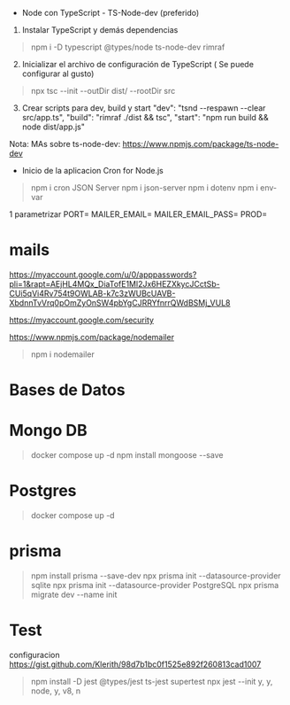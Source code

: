 * Node con TypeScript - TS-Node-dev (preferido)

1. Instalar TypeScript y demás dependencias
>npm i -D typescript @types/node ts-node-dev rimraf
2. Inicializar el archivo de configuración de TypeScript ( Se puede configurar al gusto)
>npx tsc --init --outDir dist/ --rootDir src
3. Crear scripts para dev, build y start
  "dev": "tsnd --respawn --clear src/app.ts",
  "build": "rimraf ./dist && tsc",
  "start": "npm run build && node dist/app.js"

Nota:
    MAs sobre  ts-node-dev: https://www.npmjs.com/package/ts-node-dev

* Inicio de la aplicacion
Cron for Node.js
> npm i cron
JSON Server
> npm i json-server
> npm i dotenv
> npm i env-var

1 parametrizar
PORT=
MAILER_EMAIL=
MAILER_EMAIL_PASS=
PROD=

# mails

https://myaccount.google.com/u/0/apppasswords?pli=1&rapt=AEjHL4MQx_DiaTofE1Ml2Jx6HEZXkycJCctSb-CUi5qVi4Rv754t9OWLAB-k7c3zWUBcUAVB-XbdnnTvVrq0pOmZyOnSW4pbYgCJRRYfnrrQWdBSMj_VUL8

https://myaccount.google.com/security

https://www.npmjs.com/package/nodemailer

> npm i nodemailer

# Bases de Datos

# Mongo DB
> docker compose up -d
> npm install mongoose --save

# Postgres
> docker compose up -d

# prisma
> npm install prisma --save-dev
> npx prisma init --datasource-provider sqlite
> npx prisma init --datasource-provider PostgreSQL
> npx prisma migrate dev --name init

# Test
configuracion
https://gist.github.com/Klerith/98d7b1bc0f1525e892f260813cad1007

> npm install -D jest @types/jest ts-jest supertest
> npx jest --init
  y, y, node, y, v8, n
  